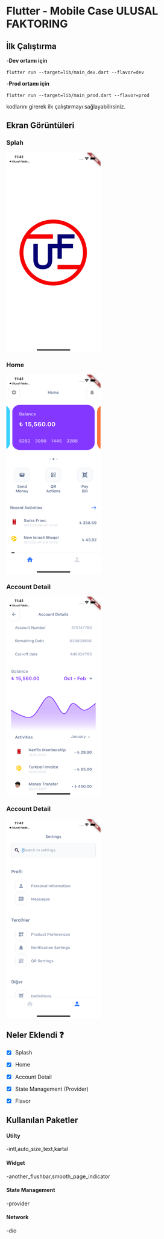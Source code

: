 # Flutter - Mobile Case ULUSAL FAKTORING

## İlk Çalıştırma

-**Dev ortamı için**

    flutter run --target=lib/main_dev.dart --flavor=dev

-**Prod ortamı için**

    flutter run --target=lib/main_prod.dart --flavor=prod

kodlarını girerek ilk çalıştırmayı sağlayabilirsiniz.

## Ekran Görüntüleri

### Splah
<img align="center" width="250" height="530" src="screenshots/splash.png">


### Home
<img align="center" width="250" height="530" src="screenshots/home.png">


### Account Detail
<img align="center" width="250" height="530" src="screenshots/accountdetail.png">

### Account Detail
<img align="center" width="250" height="530" src="screenshots/profil.png">


## Neler Eklendi :question:

- [x] Splash
- [x] Home
- [x] Account Detail
- [x] State Management (Provider)
- [x] Flavor


## Kullanılan Paketler

 #### Utilty
 -intl,auto_size_text,kartal

 #### Widget
 -another_flushbar,smooth_page_indicator

 #### State Management
 -provider
 
#### Network
 -dio